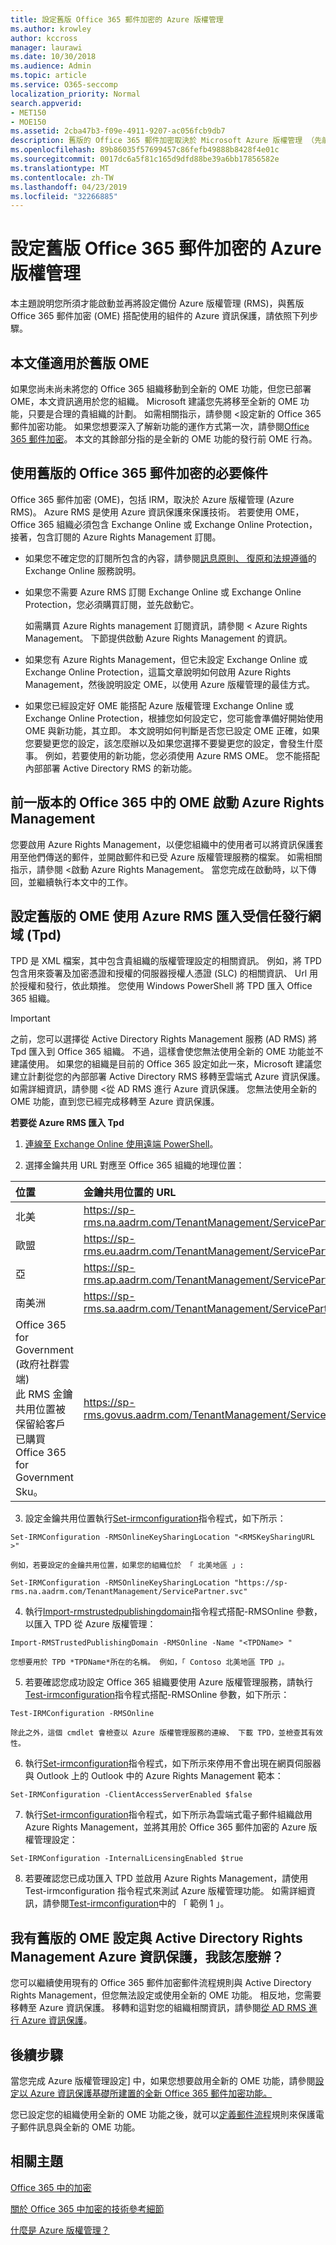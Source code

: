 ```yaml
---
title: 設定舊版 Office 365 郵件加密的 Azure 版權管理
ms.author: krowley
author: kccross
manager: laurawi
ms.date: 10/30/2018
ms.audience: Admin
ms.topic: article
ms.service: O365-seccomp
localization_priority: Normal
search.appverid:
- MET150
- MOE150
ms.assetid: 2cba47b3-f09e-4911-9207-ac056fcb9db7
description: 舊版的 Office 365 郵件加密取決於 Microsoft Azure 版權管理 （先前稱為 Windows Azure Active Directory Rights Management）。
ms.openlocfilehash: 89b86035f57699457c86fefb49888b8428f4e01c
ms.sourcegitcommit: 0017dc6a5f81c165d9dfd88be39a6bb17856582e
ms.translationtype: MT
ms.contentlocale: zh-TW
ms.lasthandoff: 04/23/2019
ms.locfileid: "32266885"
---
```

# <a name="set-up-azure-rights-management-for-the-previous-version-of-office-365-message-encryption"></a>設定舊版 Office 365 郵件加密的 Azure 版權管理

本主題說明您所須才能啟動並再將設定備份 Azure 版權管理 (RMS)，與舊版 Office 365 郵件加密 (OME) 搭配使用的組件的 Azure 資訊保護，請依照下列步驟。

## <a name="this-article-only-applies-to-the-previous-version-of-ome"></a>本文僅適用於舊版 OME
如果您尚未尚未將您的 Office 365 組織移動到全新的 OME 功能，但您已部署 OME，本文資訊適用於您的組織。 Microsoft 建議您先將移至全新的 OME 功能，只要是合理的貴組織的計劃。 如需相關指示，請參閱 <<c0>設定新的 Office 365 郵件加密功能。 如果您想要深入了解新功能的運作方式第一次，請參閱[Office 365 郵件加密](ome.md)。 本文的其餘部分指的是全新的 OME 功能的發行前 OME 行為。

## <a name="prerequisites-for-using-the-previous-version-of-office-365-message-encryption"></a>使用舊版的 Office 365 郵件加密的必要條件
<a name="warmprereqs"> </a>

Office 365 郵件加密 (OME)，包括 IRM，取決於 Azure 版權管理 (Azure RMS)。 Azure RMS 是使用 Azure 資訊保護來保護技術。 若要使用 OME，Office 365 組織必須包含 Exchange Online 或 Exchange Online Protection，接著，包含訂閱的 Azure Rights Management 訂閱。
  
- 如果您不確定您的訂閱所包含的內容，請參閱[訊息原則、 復原和法規遵循](https://technet.microsoft.com/library/exchange-online-message-policy-recovery-and-compliance.aspx)的 Exchange Online 服務說明。

- 如果您不需要 Azure RMS 訂閱 Exchange Online 或 Exchange Online Protection，您必須購買訂閱，並先啟動它。

    如需購買 Azure Rights management 訂閱資訊，請參閱 < <b0>Azure Rights Management</b0>。 下節提供啟動 Azure Rights Management 的資訊。

- 如果您有 Azure Rights Management，但它未設定 Exchange Online 或 Exchange Online Protection，這篇文章說明如何啟用 Azure Rights Management，然後說明設定 OME，以使用 Azure 版權管理的最佳方式。

- 如果您已經設定好 OME 能搭配 Azure 版權管理 Exchange Online 或 Exchange Online Protection，根據您如何設定它，您可能會準備好開始使用 OME 與新功能，其立即。 本文說明如何判斷是否您已設定 OME 正確，如果您要變更您的設定，該怎麼辦以及如果您選擇不要變更您的設定，會發生什麼事。 例如，若要使用的新功能，您必須使用 Azure RMS OME。 您不能搭配內部部署 Active Directory RMS 的新功能。

## <a name="activate-azure-rights-management-for--the-previous-version-of-ome-in-office-365"></a>前一版本的 Office 365 中的 OME 啟動 Azure Rights Management

您要啟用 Azure Rights Management，以便您組織中的使用者可以將資訊保護套用至他們傳送的郵件，並開啟郵件和已受 Azure 版權管理服務的檔案。 如需相關指示，請參閱 <<c0>啟動 Azure Rights Management。 當您完成在啟動時，以下傳回，並繼續執行本文中的工作。
  
## <a name="set-up-the-previous-version-of-ome-to-use-azure-rms-by-importing-trusted-publishing-domains-tpds"></a>設定舊版的 OME 使用 Azure RMS 匯入受信任發行網域 (Tpd)

TPD 是 XML 檔案，其中包含貴組織的版權管理設定的相關資訊。 例如，將 TPD 包含用來簽署及加密憑證和授權的伺服器授權人憑證 (SLC) 的相關資訊、 Url 用於授權和發行，依此類推。 您使用 Windows PowerShell 將 TPD 匯入 Office 365 組織。
  
> [!IMPORTANT]
> 之前，您可以選擇從 Active Directory Rights Management 服務 (AD RMS) 將 Tpd 匯入到 Office 365 組織。 不過，這樣會使您無法使用全新的 OME 功能並不建議使用。 如果您的組織是目前的 Office 365 設定如此一來，Microsoft 建議您建立計劃從您的內部部署 Active Directory RMS 移轉至雲端式 Azure 資訊保護。 如需詳細資訊，請參閱 <<c0>從 AD RMS 進行 Azure 資訊保護。 您無法使用全新的 OME 功能，直到您已經完成移轉至 Azure 資訊保護。
  
 **若要從 Azure RMS 匯入 Tpd**
  
1. [連線至 Exchange Online 使用遠端 PowerShell](https://technet.microsoft.com/library/jj984289%28v=exchg.150%29.aspx)。

2. 選擇金鑰共用 URL 對應至 Office 365 組織的地理位置：

|**位置**|**金鑰共用位置的 URL**|
|:-----|:-----|
|北美  <br/> |https://sp-rms.na.aadrm.com/TenantManagement/ServicePartner.svc  <br/> |
|歐盟  <br/> |https://sp-rms.eu.aadrm.com/TenantManagement/ServicePartner.svc  <br/> |
|亞  <br/> |https://sp-rms.ap.aadrm.com/TenantManagement/ServicePartner.svc  <br/> |
|南美洲  <br/> |https://sp-rms.sa.aadrm.com/TenantManagement/ServicePartner.svc  <br/> |
|Office 365 for Government (政府社群雲端)  <br/> 此 RMS 金鑰共用位置被保留給客戶已購買 Office 365 for Government Sku。  <br/> |https://sp-rms.govus.aadrm.com/TenantManagement/ServicePartner.svc  <br/> |
   
3. 設定金鑰共用位置執行[Set-irmconfiguration](https://technet.microsoft.com/library/dd979792%28v=exchg.160%29.aspx)指令程式，如下所示： 
    
  ```
  Set-IRMConfiguration -RMSOnlineKeySharingLocation "<RMSKeySharingURL >"
  ```

    例如，若要設定的金鑰共用位置，如果您的組織位於 「 北美地區 」:
    
  ```
  Set-IRMConfiguration -RMSOnlineKeySharingLocation "https://sp-rms.na.aadrm.com/TenantManagement/ServicePartner.svc"
  ```

4. 執行[Import-rmstrustedpublishingdomain](https://technet.microsoft.com/library/jj200724%28v=exchg.150%29.aspx)指令程式搭配-RMSOnline 參數，以匯入 TPD 從 Azure 版權管理： 
    
  ```
  Import-RMSTrustedPublishingDomain -RMSOnline -Name "<TPDName> "
  ```

    您想要用於 TPD *TPDName*所在的名稱。 例如，「 Contoso 北美地區 TPD 」。 
    
5. 若要確認您成功設定 Office 365 組織要使用 Azure 版權管理服務，請執行[Test-irmconfiguration](https://technet.microsoft.com/library/dd979798%28v=exchg.160%29.aspx)指令程式搭配-RMSOnline 參數，如下所示： 
    
  ```
  Test-IRMConfiguration -RMSOnline
  ```

    除此之外，這個 cmdlet 會檢查以 Azure 版權管理服務的連線、 下載 TPD，並檢查其有效性。
    
6. 執行[Set-irmconfiguration](https://technet.microsoft.com/library/dd979792%28v=exchg.150%29.aspx)指令程式，如下所示來停用不會出現在網頁伺服器與 Outlook 上的 Outlook 中的 Azure Rights Management 範本： 
    
  ```
  Set-IRMConfiguration -ClientAccessServerEnabled $false
  ```

7. 執行[Set-irmconfiguration](https://technet.microsoft.com/library/dd979792%28v=exchg.150%29.aspx)指令程式，如下所示為雲端式電子郵件組織啟用 Azure Rights Management，並將其用於 Office 365 郵件加密的 Azure 版權管理設定： 
    
  ```
  Set-IRMConfiguration -InternalLicensingEnabled $true
  ```

8. 若要確認您已成功匯入 TPD 並啟用 Azure Rights Management，請使用 Test-irmconfiguration 指令程式來測試 Azure 版權管理功能。 如需詳細資訊，請參閱[Test-irmconfiguration](https://technet.microsoft.com/library/dd979798%28v=exchg.150%29.aspx)中的 「 範例 1 」。
    
## <a name="i-have-the-previous-version-of-ome-set-up-with-active-directory-rights-management-not-azure-information-protection-what-do-i-do"></a>我有舊版的 OME 設定與 Active Directory Rights Management Azure 資訊保護，我該怎麼辦？
<a name="importTPDs"> </a>

您可以繼續使用現有的 Office 365 郵件加密郵件流程規則與 Active Directory Rights Management，但您無法設定或使用全新的 OME 功能。 相反地，您需要移轉至 Azure 資訊保護。 移轉和這對您的組織相關資訊，請參閱[從 AD RMS 進行 Azure 資訊保護](https://docs.microsoft.com/information-protection/deploy-use/prepare-environment-adrms)。
  
## <a name="next-steps"></a>後續步驟
<a name="importTPDs"> </a>

當您完成 Azure 版權管理設定] 中，如果您想要啟用全新的 OME 功能，請參閱[設定以 Azure 資訊保護基礎所建置的全新 Office 365 郵件加密功能。](https://support.office.com/article/7ff0c040-b25c-4378-9904-b1b50210d00e)
  
您已設定您的組織使用全新的 OME 功能之後，就可以[定義郵件流程](define-mail-flow-rules-to-encrypt-email.md)規則來保護電子郵件訊息與全新的 OME 功能。
  
## <a name="related-topics"></a>相關主題
<a name="importTPDs"> </a>

[Office 365 中的加密](encryption.md)
  
[關於 Office 365 中加密的技術參考細節](technical-reference-details-about-encryption.md)
  
[什麼是 Azure 版權管理？](https://docs.microsoft.com/information-protection/understand-explore/what-is-azure-rms)
  

